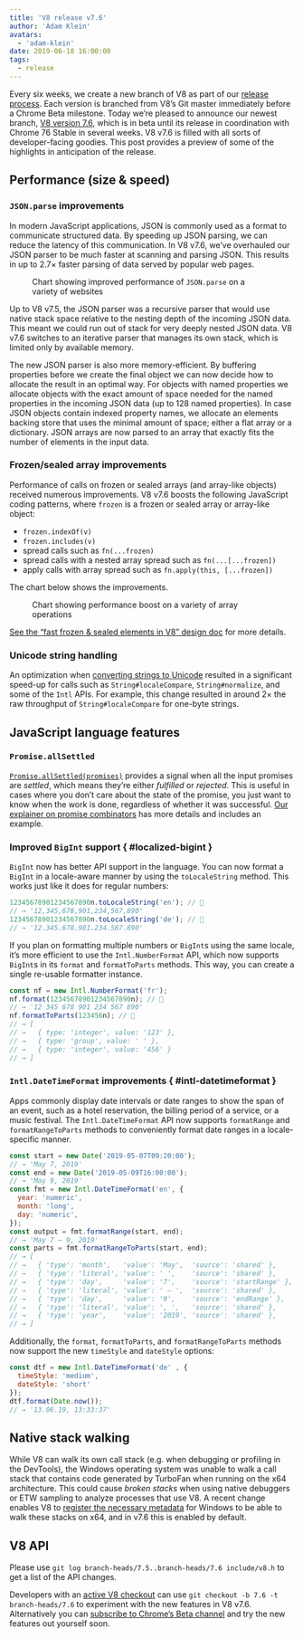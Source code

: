 ```yaml
---
title: 'V8 release v7.6'
author: 'Adam Klein'
avatars:
  - 'adam-klein'
date: 2019-06-18 16:00:00
tags:
  - release
---
```

Every six weeks, we create a new branch of V8 as part of our [release process](/docs/release-process). Each version is branched from V8’s Git master immediately before a Chrome Beta milestone. Today we’re pleased to announce our newest branch, [V8 version 7.6](https://chromium.googlesource.com/v8/v8.git/+log/branch-heads/7.6), which is in beta until its release in coordination with Chrome 76 Stable in several weeks. V8 v7.6 is filled with all sorts of developer-facing goodies. This post provides a preview of some of the highlights in anticipation of the release.

## Performance (size & speed)

### `JSON.parse` improvements

In modern JavaScript applications, JSON is commonly used as a format to communicate structured data. By speeding up JSON parsing, we can reduce the latency of this communication. In V8 v7.6, we’ve overhauled our JSON parser to be much faster at scanning and parsing JSON. This results in up to 2.7× faster parsing of data served by popular web pages.

<figure>
  <img src="/_img/v8-release-76/json-parsing.svg" intrinsicsize="600x371" alt="">
  <figcaption>Chart showing improved performance of <code>JSON.parse</code> on a variety of websites</figcaption>
</figure>

Up to V8 v7.5, the JSON parser was a recursive parser that would use native stack space relative to the nesting depth of the incoming JSON data. This meant we could run out of stack for very deeply nested JSON data. V8 v7.6 switches to an iterative parser that manages its own stack, which is limited only by available memory.

The new JSON parser is also more memory-efficient. By buffering properties before we create the final object we can now decide how to allocate the result in an optimal way. For objects with named properties we allocate objects with the exact amount of space needed for the named properties in the incoming JSON data (up to 128 named properties). In case JSON objects contain indexed property names, we allocate an elements backing store that uses the minimal amount of space; either a flat array or a dictionary. JSON arrays are now parsed to an array that exactly fits the number of elements in the input data.

### Frozen/sealed array improvements

Performance of calls on frozen or sealed arrays (and array-like objects) received numerous improvements. V8 v7.6 boosts the following JavaScript coding patterns, where `frozen` is a frozen or sealed array or array-like object:

- `frozen.indexOf(v)`
- `frozen.includes(v)`
- spread calls such as `fn(...frozen)`
- spread calls with a nested array spread such as `fn(...[...frozen])`
- apply calls with array spread such as `fn.apply(this, [...frozen])`

The chart below shows the improvements.

<figure>
  <img src="/_img/v8-release-76/frozen-sealed-elements.svg" intrinsicsize="660x408" alt="">
  <figcaption>Chart showing performance boost on a variety of array operations</figcaption>
</figure>

[See the “fast frozen & sealed elements in V8” design doc](https://bit.ly/fast-frozen-sealed-elements-in-v8) for more details.

### Unicode string handling

An optimization when [converting strings to Unicode](https://chromium.googlesource.com/v8/v8/+/734c1456d942a03d79aab4b3b0e57afbc803ceea) resulted in a significant speed-up for calls such as `String#localeCompare`, `String#normalize`, and some of the `Intl` APIs. For example, this change resulted in around 2× the raw throughput of `String#localeCompare` for one-byte strings.

## JavaScript language features

### `Promise.allSettled`

[`Promise.allSettled(promises)`](/features/promise-combinators#promise.allsettled) provides a signal when all the input promises are _settled_, which means they’re either _fulfilled_ or _rejected_. This is useful in cases where you don’t care about the state of the promise, you just want to know when the work is done, regardless of whether it was successful. [Our explainer on promise combinators](/features/promise-combinators) has more details and includes an example.

### Improved `BigInt` support { #localized-bigint }

`BigInt` now has better API support in the language. You can now format a `BigInt` in a locale-aware manner by using the `toLocaleString` method. This works just like it does for regular numbers:

```js
12345678901234567890n.toLocaleString('en'); // 🐌
// → '12,345,678,901,234,567,890'
12345678901234567890n.toLocaleString('de'); // 🐌
// → '12.345.678.901.234.567.890'
```

If you plan on formatting multiple numbers or `BigInt`s using the same locale, it’s more efficient to use the `Intl.NumberFormat` API, which now supports `BigInt`s in its `format` and `formatToParts` methods. This way, you can create a single re-usable formatter instance.

```js
const nf = new Intl.NumberFormat('fr');
nf.format(12345678901234567890n); // 🚀
// → '12 345 678 901 234 567 890'
nf.formatToParts(123456n); // 🚀
// → [
// →   { type: 'integer', value: '123' },
// →   { type: 'group', value: ' ' },
// →   { type: 'integer', value: '456' }
// → ]
```

### `Intl.DateTimeFormat` improvements { #intl-datetimeformat }

Apps commonly display date intervals or date ranges to show the span of an event, such as a hotel reservation, the billing period of a service, or a music festival. The `Intl.DateTimeFormat` API now supports `formatRange` and `formatRangeToParts` methods to conveniently format date ranges in a locale-specific manner.

```js
const start = new Date('2019-05-07T09:20:00');
// → 'May 7, 2019'
const end = new Date('2019-05-09T16:00:00');
// → 'May 9, 2019'
const fmt = new Intl.DateTimeFormat('en', {
  year: 'numeric',
  month: 'long',
  day: 'numeric',
});
const output = fmt.formatRange(start, end);
// → 'May 7 – 9, 2019'
const parts = fmt.formatRangeToParts(start, end);
// → [
// →   { 'type': 'month',   'value': 'May',  'source': 'shared' },
// →   { 'type': 'literal', 'value': ' ',    'source': 'shared' },
// →   { 'type': 'day',     'value': '7',    'source': 'startRange' },
// →   { 'type': 'literal', 'value': ' – ',  'source': 'shared' },
// →   { 'type': 'day',     'value': '9',    'source': 'endRange' },
// →   { 'type': 'literal', 'value': ', ',   'source': 'shared' },
// →   { 'type': 'year',    'value': '2019', 'source': 'shared' },
// → ]
```

Additionally, the `format`, `formatToParts`, and `formatRangeToParts` methods now support the new `timeStyle` and `dateStyle` options:

```js
const dtf = new Intl.DateTimeFormat('de' , {
  timeStyle: 'medium',
  dateStyle: 'short'
});
dtf.format(Date.now());
// → '13.06.19, 13:33:37'
```

## Native stack walking

While V8 can walk its own call stack (e.g. when debugging or profiling in the DevTools), the Windows operating system was unable to walk a call stack that contains code generated by TurboFan when running on the x64 architecture. This could cause _broken stacks_ when using native debuggers or ETW sampling to analyze processes that use V8. A recent change enables V8 to [register the necessary metadata](https://chromium.googlesource.com/v8/v8/+/3cda21de77d098a612eadf44d504b188a599c5f0) for Windows to be able to walk these stacks on x64, and in v7.6 this is enabled by default.

## V8 API

Please use `git log branch-heads/7.5..branch-heads/7.6 include/v8.h` to get a list of the API changes.

Developers with an [active V8 checkout](/docs/source-code#using-git) can use `git checkout -b 7.6 -t branch-heads/7.6` to experiment with the new features in V8 v7.6. Alternatively you can [subscribe to Chrome’s Beta channel](https://www.google.com/chrome/browser/beta.html) and try the new features out yourself soon.
